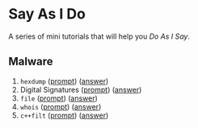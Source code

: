 # Say As I Do

A series of mini tutorials that will help you *Do As I Say*. 

## Malware

1. `hexdump` ([prompt](./malware/hexdump.md)) ([answer](./malware/hexdump-ans.md))
1. Digital Signatures ([prompt](./malware/hashes.md)) ([answer](./malware/hashes-ans.md))
1. `file` ([prompt](./malware/file.md)) ([answer](./malware/file-ans.md))
1. `whois` ([prompt](./malware/whois.md)) ([answer](./malware/whois-ans.md))
1. `c++filt` ([prompt](./malware/c%2B%2Bfilt.md)) ([answer](./malware/c%2B%2Bfilt-ans.md))
